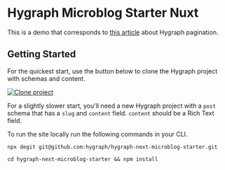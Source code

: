 # Hygraph Microblog Starter Nuxt

This is a demo that corresponds to [this article](https://hygraph.com/blog/lazy-load-content-astro-hygraph-pagination) about Hygraph pagination.

## Getting Started

For the quickest start, use the button below to clone the Hygraph project with schemas and content.

[![Clone project](https://hygraph.com/button)](https://app.hygraph.com/clone/17eb970b42d544c595b5772ba3614551?name=Microblog)

For a slightly slower start, you'll need a new Hygraph project with a `post` schema that has a `slug` and `content` field. `content` should be a Rich Text field.

To run the site locally run the following commands in your CLI.

```
npx degit git@github.com:hygraph/hygraph-next-microblog-starter.git

cd hygraph-next-microblog-starter && npm install
```
